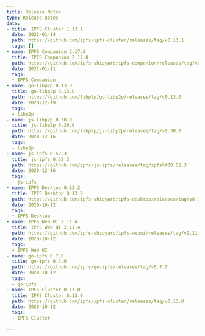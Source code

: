 ```yaml
---
title: Release Notes
type: Release notes
data:
- title: IPFS Cluster 1.13.1
  date: 2021-01-14
  path: https://github.com/ipfs/ipfs-cluster/releases/tag/v0.13.1
  tags: []
- name: IPFS Companion 2.17.0
  title: IPFS Companion 2.17.0
  path: https://github.com/ipfs-shipyard/ipfs-companion/releases/tag/v2.17.0
  date: 2021-01-11
  tags:
  - IPFS Companion
- name: go-libp2p 0.13.0
  title: go-libp2p 0.13.0
  path: https://github.com/libp2p/go-libp2p/releases/tag/v0.13.0
  date: 2020-12-19
  tags:
  - libp2p
- name: js-libp2p 0.30.0
  title: js-libp2p 0.30.0
  path: https://github.com/libp2p/js-libp2p/releases/tag/v0.30.0
  date: 2020-12-16
  tags:
  - libp2p
- name: js-ipfs 0.52.3
  title: js-ipfs 0.52.3
  path: https://github.com/ipfs/js-ipfs/releases/tag/ipfs%400.52.3
  date: 2020-12-16
  tags:
  - js-ipfs
- name: IPFS Desktop 0.13.2
  title: IPFS Desktop 0.13.2
  path: https://github.com/ipfs-shipyard/ipfs-desktop/releases/tag/v0.13.2
  date: 2020-10-12
  tags:
  - IPFS Desktop
- name: IPFS Web UI 2.11.4
  title: IPFS Web UI 2.11.4
  path: https://github.com/ipfs-shipyard/ipfs-webui/releases/tag/v2.11.4
  date: 2020-10-12
  tags:
  - IPFS Web UI
- name: go-ipfs 0.7.0
  title: go-ipfs 0.7.0
  path: https://github.com/ipfs/go-ipfs/releases/tag/v0.7.0
  date: 2020-10-12
  tags:
  - go-ipfs
- name: IPFS Cluster 0.13.0
  title: IPFS Cluster 0.13.0
  path: https://github.com/ipfs/ipfs-cluster/releases/tag/v0.13.0
  date: 2020-10-12
  tags:
  - IPFS Cluster

---
```

